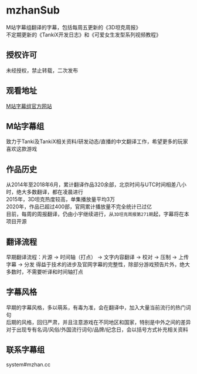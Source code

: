 # mzhanSub
M站字幕组翻译的字幕，包括每周五更新的《3D坦克周报》  
不定期更新的《TankiX开发日志》和《可爱女生发型系列视频教程》
## 授权许可
未经授权，禁止转载，二次发布
## 观看地址
[M站字幕组官方网站](https://mzhan.mantoufan.com)
## M站字幕组
致力于Tanki及TankiX相关资料/研发动态/直播的中文翻译工作，希望更多的玩家喜欢这款游戏
## 作品历史
从2014年至2018年6月，累计翻译作品320余部，北京时间与UTC时间相差八小时，绝大多数翻译，都在凌晨进行  
2015年，3D坦克热度较高，单集播放量平均3万  
2020年，作品已超过400部，官网累计播放量不完全统计已过亿  
目前，每周的周报翻译，仍由小宇继续进行，从`3D坦克周报第271期`起，字幕将在本项目开源
## 翻译流程
早期翻译流程：片源 → 时间轴（打点） → 文字内容翻译 → 校对 → 压制 → 上传字幕 → 分发
得益于技术的进步及官网字幕的完整性，除部分游戏预告片外，绝大多数时，不需要听译和时间轴打点
## 字幕风格
早期的字幕风格，多以萌系，有毒为准，会在翻译中，加入大量当前流行的热门词句  
后期的风格，回归严肃，并且注意游戏在不同地区和国家，特别是中外之间的差异
对于出现专有名词/风俗/外国流行词句/品牌/纪念日，会以括号方式补充相关资料
## 联系字幕组
system#mzhan.cc
